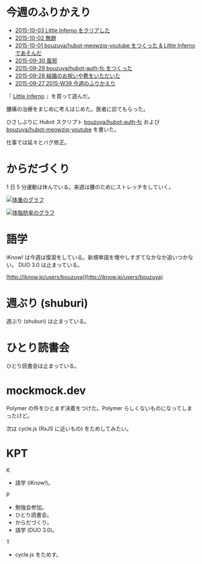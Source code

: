 # 今週のふりかえり

- [2015-10-03 Little Inferno をクリアした][2015-10-03]
- [2015-10-02 無題][2015-10-02]
- [2015-10-01 bouzuya/hubot-meowziq-youtube をつくった & Little Inferno であそんだ][2015-10-01]
- [2015-09-30 風邪][2015-09-30]
- [2015-09-29 bouzuya/hubot-auth-fc をつくった][2015-09-29]
- [2015-09-28 結婚のお祝いや靴をいただいた][2015-09-28]
- [2015-09-27 2015-W39 今週のふりかえり][2015-09-27]

『 [Little Inferno](http://tomorrowcorporation.com/littleinferno) 』を買って遊んだ。

腰痛の治療をまじめに考えはじめた。医者に診てもらった。

ひさしぶりに Hubot スクリプト [bouzuya/hubot-auth-fc][] および [bouzuya/hubot-meowziq-youtube][] を書いた。

仕事では延々とバグ修正。

# からだづくり

1 日 5 分運動は休んでいる。来週は腰のためにストレッチをしていく。

[![体重のグラフ][graph-weight-img]][graph-weight-url]

[![体脂肪率のグラフ][graph-percent-img]][graph-percent-url]

# 語学

iKnow! は今週は復習をしている。新規単語を増やしすぎてなかなか追いつかない。 DUO 3.0 は止まっている。

[http://iknow.jp/users/bouzuya](http://iknow.jp/users/bouzuya)

# 週ぶり (shuburi)

週ぶり (shuburi) は止まっている。

# ひとり読書会

ひとり読書会は止まっている。

# mockmock.dev

Polymer の件をひとまず決着をつけた。Polymer らしくないものになってしまったけど。

次は cycle.js (RxJS に近いもの) をためしてみたい。

# KPT

K

- 語学 (iKnow!)。

P

- 勉強会参加。
- ひとり読書会。
- からだづくり。
- 語学 (DUO 3.0)。

T

- cycle.js をためす。

[graph-percent-img]: http://graph.hatena.ne.jp/bouzuya/graph?graphname=percent&startdate=2015-01-01&enddate=2015-10-04
[graph-percent-url]: http://graph.hatena.ne.jp/bouzuya/percent/?startdate=2015-01-01&enddate=2015-10-04
[graph-weight-img]: http://graph.hatena.ne.jp/bouzuya/graph?graphname=weight&startdate=2015-01-01&enddate=2015-10-04
[graph-weight-url]: http://graph.hatena.ne.jp/bouzuya/weight/?startdate=2015-01-01&enddate=2015-10-04
[2015-09-27]: http://blog.bouzuya.net/2015/09/27/
[2015-09-28]: http://blog.bouzuya.net/2015/09/28/
[2015-09-29]: http://blog.bouzuya.net/2015/09/29/
[2015-09-30]: http://blog.bouzuya.net/2015/09/30/
[2015-10-01]: http://blog.bouzuya.net/2015/10/01/
[2015-10-02]: http://blog.bouzuya.net/2015/10/02/
[2015-10-03]: http://blog.bouzuya.net/2015/10/03/
[bouzuya/hubot-auth-fc]: https://github.com/bouzuya/hubot-auth-fc
[bouzuya/hubot-meowziq-youtube]: https://github.com/bouzuya/hubot-meowziq-youtube
